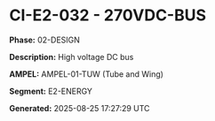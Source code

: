 # CI-E2-032 - 270VDC-BUS

**Phase:** 02-DESIGN

**Description:** High voltage DC bus

**AMPEL:** AMPEL-01-TUW (Tube and Wing)

**Segment:** E2-ENERGY

**Generated:** 2025-08-25 17:27:29 UTC
